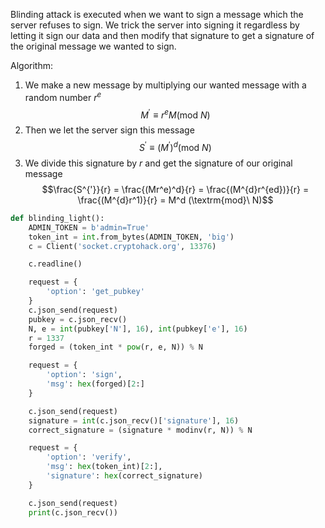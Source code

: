 Blinding attack is executed when we want to sign a message which the server refuses to sign. We trick the server into signing it regardless by letting it sign our data and then modify that signature to get a signature of the original message we wanted to sign.

Algorithm:
1. We make a new message by multiplying our wanted message with a random number $r^e$ $$M^{'} \equiv r^eM (\textrm{mod}\ N)$$
2. Then we let the server sign this message $$S^{'} \equiv (M^{'})^d (\textrm{mod}\ N)$$
3. We divide this signature by $r$ and get the signature of our original message$$\frac{S^{'}}{r} = \frac{(Mr^e)^d}{r} = \frac{(M^{d}r^{ed})}{r} = \frac{(M^{d}r^1)}{r} = M^d (\textrm{mod}\ N)$$
```python
def blinding_light():
    ADMIN_TOKEN = b'admin=True'
    token_int = int.from_bytes(ADMIN_TOKEN, 'big')
    c = Client('socket.cryptohack.org', 13376)

    c.readline()

    request = {
        'option': 'get_pubkey'
    }
    c.json_send(request)
    pubkey = c.json_recv()
    N, e = int(pubkey['N'], 16), int(pubkey['e'], 16)
    r = 1337
    forged = (token_int * pow(r, e, N)) % N

    request = {
        'option': 'sign',
        'msg': hex(forged)[2:]
    }

    c.json_send(request)
    signature = int(c.json_recv()['signature'], 16)
    correct_signature = (signature * modinv(r, N)) % N

    request = {
        'option': 'verify',
        'msg': hex(token_int)[2:], 
        'signature': hex(correct_signature)
    }

    c.json_send(request)
    print(c.json_recv())


```